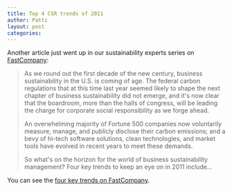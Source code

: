 ```yaml
---
title: Top 4 CSR trends of 2011
author: Patti
layout: post
categories:
---
```


Another article just went up in our sustainability experts series on [FastCompany](http://www.fastcompany.com/1714526/the-four-keys-to-corporate-sustainability-in-2011):

<blockquote>
<p>As we round out the first decade of the new century, business sustainability in the U.S. is coming of age. The federal carbon regulations that at this time last year seemed likely to shape the next chapter of business sustainability did not emerge, and it's now clear that the boardroom, more than the halls of congress, will be leading the charge for corporate social responsibility as we forge ahead.</p>
<p>An overwhelming majority of Fortune 500 companies now voluntarily measure, manage, and publicly disclose their carbon emissions; and a bevy of hi-tech software solutions, clean technologies, and market tools have evolved in recent years to meet these demands.</p>
<p>So what's on the horizon for the world of business sustainability management? Four key trends to keep an eye on in 2011 include&#0133;</p>
</blockquote>

You can see the [four key trends on FastCompany](http://www.fastcompany.com/1714526/the-four-keys-to-corporate-sustainability-in-2011).
